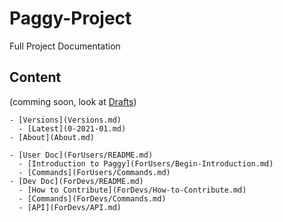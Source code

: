 # Paggy-Project
Full Project Documentation

## Content
(comming soon, look at [Drafts](Drafts/README.md))

    - [Versions](Versions.md)
      - [Latest](0-2021-01.md)
    - [About](About.md)

    - [User Doc](ForUsers/README.md)
      - [Introduction to Paggy](ForUsers/Begin-Introduction.md)
      - [Commands](ForUsers/Commands.md)
    - [Dev Doc](ForDevs/README.md)
      - [How to Contribute](ForDevs/How-to-Contribute.md)
      - [Commands](ForDevs/Commands.md)
      - [API](ForDevs/API.md)
